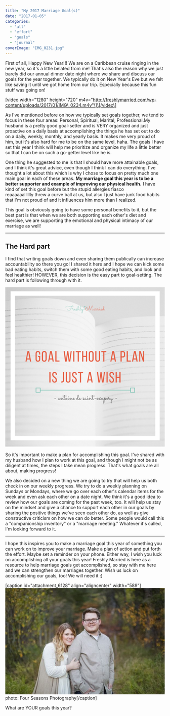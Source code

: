 ```yaml
---
title: "My 2017 Marriage Goal(s)"
date: "2017-01-05"
categories: 
  - "all"
  - "effort"
  - "goals"
  - "journal"
coverImage: "IMG_0231.jpg"
---
```


First of all, Happy New Year!!! We are on a Caribbean cruise ringing in the new year, so it's a little belated from me! That's also the reason why we just barely did our annual dinner date night where we share and discuss our goals for the year together. We typically do it on New Year's Eve but we felt like saving it until we got home from our trip. Especially because this fun stuff was going on!

\[video width="1280" height="720" m4v="http://freshlymarried.com/wp-content/uploads/2017/01/IMG\_0234.m4v"\]\[/video\]

As I've mentioned before on how we typically set goals together, we tend to focus in these four areas: Personal, Spiritual, Marital, Professional.My husband is a pretty good goal-setter and is VERY organized and just proactive on a daily basis at accomplishing the things he has set out to do on a daily, weekly, monthly, and yearly basis. It makes me very proud of him, but it's also hard for me to be on the same level, haha. The goals I have set this year I think will help me prioritize and organize my life a little better so that I can be on such a go-getter level like he is.

One thing he suggested to me is that I should have more attainable goals, and I think it's great advice, even though I think I can do everything. I've thought a lot about this which is why I chose to focus on pretty much one main goal in each of these areas. **My marriage goal this year is to be a better supporter and example of improving our physical health.** I have kind of set this goal before but the stupid allergies fiasco reaaaaaalllllly threw a curve ball at us, but also I just have junk food habits that I'm not proud of and it influences him more than I realized.

This goal is obviously going to have some personal benefits to it, but the best part is that when we are both supporting each other's diet and exercise, we are supporting the emotional and physical intimacy of our marriage as well!

* * *

## The Hard part

I find that writing goals down and even sharing them publically can increase accountability so there you go! I shared it here and I hope we can kick some bad eating habits, switch them with some good eating habits, and look and feel healthier! HOWEVER, this decision is the easy part to goal-setting. The hard part is following through with it.

![antoine de saint exupery, antoine de saint exupery quotes, a goal without a plan, a goal without a plan is just a wish, marriage goals, setting goals in marriage, a new marriage, a new year for marriage, goal setting, setting goals, tips for setting goals, tips for goals in marriage, a marriage goal, new year's resolutions, new year's resolutions for marriage, marriage advice, newlywed advice, marriage quotes, quotes about goals, quotes about goal setting, marriage help, marriage](images/A-goal-without-a-plan-is-just-a-wish.png)

So it's important to make a plan for accomplishing this goal. I've shared with my husband how I plan to work at this goal, and though I might not be as diligent at times, the steps I take mean progress. That's what goals are all about, making progress!

We also decided on a new thing we are going to try that will help us both check in on our weekly progress. We try to do a weekly planning on Sundays or Mondays, where we go over each other's calendar items for the week and even ask each other on a date night. We think it's a good idea to review how our goals are coming for the past week, too. It will help us stay on the mindset and give a chance to support each other in our goals by sharing the positive things we've seen each other do, as well as give constructive criticism on how we can do better. Some people would call this a "companionship inventory" or a "marriage meeting." Whatever it's called, I'm looking forward to it.

* * *

I hope this inspires you to make a marriage goal this year of something you can work on to improve your marriage. Make a plan of action and put forth the effort. Maybe set a reminder on your phone. Either way, I wish you luck on accomplishing all your goals this year! Freshly Married is here as a resource to help marriage goals get accomplished, so stay with me here and we can strengthen our marriages together. Wish us luck on accomplishing our goals, too! We will need it :)

\[caption id="attachment\_6128" align="aligncenter" width="589"\]![antoine de saint exupery, antoine de saint exupery quotes, a goal without a plan, a goal without a plan is just a wish, marriage goals, setting goals in marriage, a new marriage, a new year for marriage, goal setting, setting goals, tips for setting goals, tips for goals in marriage, a marriage goal, new year's resolutions, new year's resolutions for marriage, marriage advice, newlywed advice, marriage quotes, quotes about goals, quotes about goal setting, marriage help, marriage](images/0L0A0673.jpg) photo: Four Seasons Photography\[/caption\]

What are YOUR goals this year?
